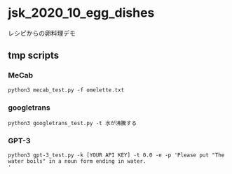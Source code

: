 # jsk_2020_10_egg_dishes

レシピからの卵料理デモ

## tmp scripts


### MeCab
```
python3 mecab_test.py -f omelette.txt
```

### googletrans
```
python3 googletrans_test.py -t 水が沸騰する
```

### GPT-3
```
python3 gpt-3_test.py -k [YOUR API KEY] -t 0.0 -e -p 'Please put "The water boils" in a noun form ending in water.
'
```


